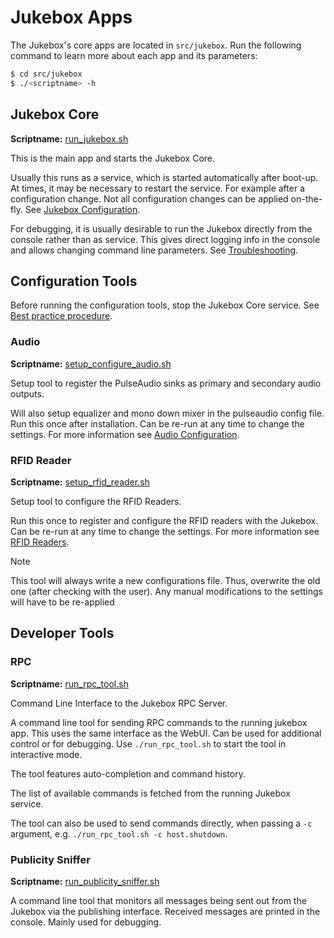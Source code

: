 # Jukebox Apps

The Jukebox\'s core apps are located in `src/jukebox`. Run the following
command to learn more about each app and its parameters:

``` bash
$ cd src/jukebox
$ ./<scriptname> -h
```

## Jukebox Core

**Scriptname:** [run_jukebox.sh](../../run_jukebox.sh)

This is the main app and starts the Jukebox Core.

Usually this runs as a service, which is started automatically after boot-up. At times, it may be necessary to restart the service. For example after a configuration change. Not all configuration changes can be applied on-the-fly. See [Jukebox Configuration](../builders/configuration.md#jukebox-configuration).

For debugging, it is usually desirable to run the Jukebox directly from the console rather than as service. This gives direct logging info in the console and allows changing command line parameters. See [Troubleshooting](../builders/troubleshooting.md).

## Configuration Tools

Before running the configuration tools, stop the Jukebox Core service.
See [Best practice procedure](../builders/configuration.md#best-practice-procedure).

### Audio

**Scriptname:** [setup_configure_audio.sh](../../installation/components/setup_configure_audio.sh)

Setup tool to register the PulseAudio sinks as primary and secondary audio outputs.

Will also setup equalizer and mono down mixer in the pulseaudio config file. Run this once after installation. Can be re-run at any time to change the settings. For more information see [Audio Configuration](../builders/audio.md).

### RFID Reader

**Scriptname:** [setup_rfid_reader.sh](../../installation/components/setup_rfid_reader.sh)

Setup tool to configure the RFID Readers.

Run this once to register and configure the RFID readers with the Jukebox. Can be re-run at any time to change the settings. For more information see [RFID Readers](./rfid/README.md).

> [!NOTE]
> This tool will always write a new configurations file. Thus, overwrite the old one (after checking with the user). Any manual modifications to the settings will have to be re-applied

## Developer Tools

### RPC

**Scriptname:** [run_rpc_tool.sh](../../tools/run_rpc_tool.sh)

Command Line Interface to the Jukebox RPC Server.

A command line tool for sending RPC commands to the running jukebox app. This uses the same interface as the WebUI. Can be used for additional control or for debugging. Use `./run_rpc_tool.sh` to start the tool in interactive mode.

The tool features auto-completion and command history.

The list of available commands is fetched from the running Jukebox service.

The tool can also be used to send commands directly, when passing a `-c` argument, e.g. `./run_rpc_tool.sh -c host.shutdown`.

### Publicity Sniffer

**Scriptname:** [run_publicity_sniffer.sh](../../tools/run_publicity_sniffer.sh)

A command line tool that monitors all messages being sent out from the Jukebox via the publishing interface. Received messages are printed in the console. Mainly used for debugging.
